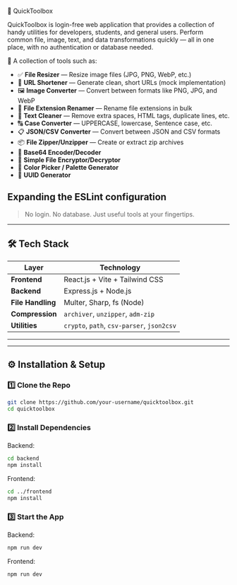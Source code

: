 🚀 QuickToolbox

QuickToolbox is login-free web application that provides a collection of handy utilities for developers, students, and general users. Perform common file, image, text, and data transformations quickly — all in one place, with no authentication or database needed.

🧰 A collection of tools such as:
- ✅ **File Resizer** — Resize image files (JPG, PNG, WebP, etc.)
- 🔗 **URL Shortener** — Generate clean, short URLs (mock implementation)
- 🖼️ **Image Converter** — Convert between formats like PNG, JPG, and WebP
- 📄 **File Extension Renamer** — Rename file extensions in bulk
- 🧹 **Text Cleaner** — Remove extra spaces, HTML tags, duplicate lines, etc.
- 🔠 **Case Converter** — UPPERCASE, lowercase, Sentence case, etc.
- 📋 **JSON/CSV Converter** — Convert between JSON and CSV formats
- 📦 **File Zipper/Unzipper** — Create or extract zip archives
- 🧪 **Base64 Encoder/Decoder**
- 🔐 **Simple File Encryptor/Decryptor**
- 🎨 **Color Picker / Palette Generator**
- 🔢 **UUID Generator**
## Expanding the ESLint configuration

> No login. No database. Just useful tools at your fingertips.

---

## 🛠 Tech Stack

| Layer        | Technology     |
|--------------|----------------|
| **Frontend** | React.js + Vite + Tailwind CSS |
| **Backend**  | Express.js + Node.js |
| **File Handling** | Multer, Sharp, fs (Node) |
| **Compression** | `archiver`, `unzipper`, `adm-zip` |
| **Utilities** | `crypto`, `path`, `csv-parser`, `json2csv` |

---


---

## ⚙️ Installation & Setup

### 1️⃣ Clone the Repo
```bash
git clone https://github.com/your-username/quicktoolbox.git
cd quicktoolbox
```
### 2️⃣ Install Dependencies

Backend:
```bash
cd backend
npm install
```
Frontend:
```bash
cd ../frontend
npm install
```
### 3️⃣ Start the App
Backend:
```bash
npm run dev
```
Frontend:
```bash
npm run dev
```